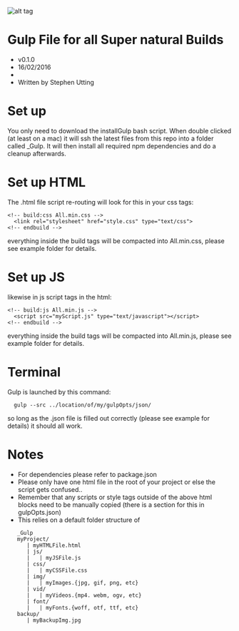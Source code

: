 ![alt tag](http://www.wearesupernatural.com/wp-content/uploads/2015/09/supernatural_wood_hipster_about_1900x950_v1.jpg)

# Gulp File for all Super natural Builds

 *  v0.1.0
 *	16/02/2016
 *
 *  Written by Stephen Utting



# Set up
You only need to download the installGulp bash script. When double clicked (at least on a mac) it will ssh the latest files from this repo into a folder called _Gulp. It will then install all required npm dependencies and do a cleanup afterwards.  


# Set up HTML
The .html file script re-routing will look for this in your css tags:
```
<!-- build:css All.min.css -->
  <link rel="stylesheet" href="style.css" type="text/css">
<!-- endbuild -->
```
everything inside the build tags will be compacted into All.min.css, please see example folder for details.

# Set up JS
likewise in js script tags in the html:
```
<!-- build:js All.min.js -->
  <script src="myScript.js" type="text/javascript"></script>
<!-- endbuild -->
```
everything inside the build tags will be compacted into All.min.js, please see example folder for details.



# Terminal
Gulp is launched by this command:
```
  gulp --src ../location/of/my/gulpOpts/json/
```
so long as the .json file is filled out correctly (please see example for details) it should all work.

# Notes
   - For dependencies please refer to package.json
   - Please only have one html file in the root of your project or else the script gets confused..
   - Remember that any scripts or style tags outside of the above html blocks need to be manually copied (there is a section for this in gulpOpts.json)
   - This relies on a default folder structure of
```
   _Gulp
   myProject/
      | myHTMLFile.html
      | js/
      |   | myJSFile.js
      | css/
      |   | myCSSFile.css
      | img/
      |   | myImages.{jpg, gif, png, etc}
      | vid/
      |   | myVideos.{mp4. webm, ogv, etc}
      | font/
      |   | myFonts.{woff, otf, ttf, etc}
   backup/
      | myBackupImg.jpg
```
